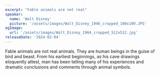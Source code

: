 ```yaml
---
excerpt: "Fable animals are not real"
speaker:
  name: 'Walt Disney'
  picture: '/assets/images/Walt_Disney_1946_cropped_100x100.JPG'
ogImage:
  url: '/assets/images/Walt_Disney_1964_cropped_512x512.jpg'
releaseDate: '2024-02-04'
---
```


Fable animals are not real animals. They are human beings in the guise of bird and beast. From his earliest beginnings, as his cave drawings eloquently attest, man has been telling many of his experiences and dramatic conclusions and comments through animal symbols.
